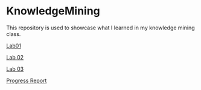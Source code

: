# KnowledgeMining
This repository is used to showcase what I learned in my knowledge mining class.

<p><a href="Lab01(1).html">Lab01</a>

<p><a href="Lab02.html">Lab 02</a>
  
<p><a href="Lab03-1.html">Lab 03</a>
  
<p><a href="progress-report.html">Progress Report</a>

